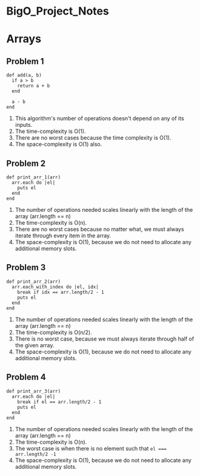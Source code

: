 # BigO_Project_Notes

# Arrays
## Problem 1
```(ruby)
def add(a, b)
  if a > b
    return a + b
  end

  a - b
end
```
1. This algorithm's number of operations doesn't depend on any of its inputs.
2. The time-complexity is O(1).
3. There are no worst cases because the time complexity is O(1).
4. The space-complexity is O(1) also.

## Problem 2
```(ruby)
def print_arr_1(arr)
  arr.each do |el|
    puts el
  end
end
```
1. The number of operations needed scales linearly with the length of the array (arr.length == n)
2. The time-complexity is O(n).
3. There are no worst cases because no matter what, we must always iterate through every item in the array.
4. The space-complexity is O(1), because we do not need to allocate any additional memory slots.

## Problem 3
```(ruby)
def print_arr_2(arr)
  arr.each_with_index do |el, idx|
    break if idx == arr.length/2 - 1
    puts el
  end
end
```
1. The number of operations needed scales linearly with the length of the array (arr.length == n)
2. The time-complexity is O(n/2).
3. There is no worst case, because we must always iterate through half of the given array.
4. The space-complexity is O(1), because we do not need to allocate any additional memory slots.

## Problem 4
```(ruby)
def print_arr_3(arr)
  arr.each do |el|
    break if el == arr.length/2 - 1
    puts el
  end
end
```
1. The number of operations needed scales linearly with the length of the array (arr.length == n)
2. The time-complexity is O(n).
3. The worst case is when there is no element such that `el === arr.length/2 -1`
4. The space-complexity is O(1), because we do not need to allocate any additional memory slots.
